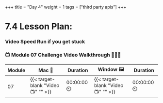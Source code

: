 +++
title = "Day 4"
weight = 1
tags = ["third party apis"] 
+++


# 7.4 Lesson Plan: 

### Video Speed Run if you get stuck 
### 📺 Module 07 Challenge Video Walkthrough 🏃‍♀️🏃
| Module | Mac 🍎 | Duration    | Window 🖼️ | Duration |
| ------  | ------ | ----------- |---------  | --------- |
| 07 | {{< target-blank "Video 📺" "" >}}   |  00:00:00  ⏲️   |  {{< target-blank "Video 📺" "" >}}  |  00:00:00 ⏲️ |